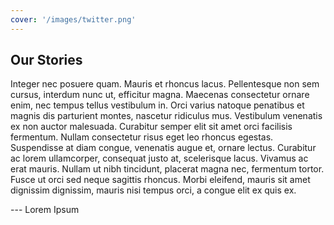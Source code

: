 ```yaml
---
cover: '/images/twitter.png'
---
```


## Our Stories


Integer nec posuere quam. Mauris et rhoncus lacus. Pellentesque non sem cursus, interdum nunc ut, efficitur magna. Maecenas consectetur ornare enim, nec tempus tellus vestibulum in. Orci varius natoque penatibus et magnis dis parturient montes, nascetur ridiculus mus. Vestibulum venenatis ex non auctor malesuada. Curabitur semper elit sit amet orci facilisis fermentum. Nullam consectetur risus eget leo rhoncus egestas. Suspendisse at diam congue, venenatis augue et, ornare lectus. Curabitur ac lorem ullamcorper, consequat justo at, scelerisque lacus. Vivamus ac erat mauris. Nullam ut nibh tincidunt, placerat magna nec, fermentum tortor. Fusce ut orci sed neque sagittis rhoncus. Morbi eleifend, mauris sit amet dignissim dignissim, mauris nisi tempus orci, a congue elit ex quis ex.

--- Lorem Ipsum